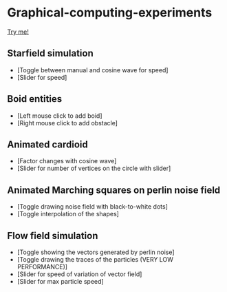 # Graphical-computing-experiments
[Try me!](https://up201806330.github.io/GraphicalComputingExperiments/)

## Starfield simulation 
- [Toggle between manual and cosine wave for speed] 
- [Slider for speed]
## Boid entities 
- [Left mouse click to add boid] 
- [Right mouse click to add obstacle]
## Animated cardioid 
- [Factor changes with cosine wave] 
- [Slider for number of vertices on the circle with slider]
## Animated Marching squares on perlin noise field 
- [Toggle drawing noise field with black-to-white dots] 
- [Toggle interpolation of the shapes]
## Flow field simulation 
- [Toggle showing the vectors generated by perlin noise] 
- [Toggle drawing the traces of the particles (VERY LOW PERFORMANCE)]
- [Slider for speed of variation of vector field] 
- [Slider for max particle speed]
